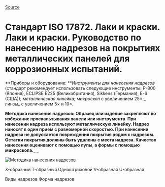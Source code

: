 
[Source](http://vseokraskah.net/standart-iso-17872 "Permalink to Стандарт ISO 17872. Лаки и краски. Лаки и краски. Руководство по нанесению надрезов на покрытиях металлических панелей для коррозионных испытаний.")

# Стандарт ISO 17872. Лаки и краски. Лаки и краски. Руководство по нанесению надрезов на покрытиях металлических панелей для коррозионных испытаний.

**Приборы и оборудование: **_Инструменты для нанесения надрезов_ (стандарт рекомендует использовать следующие инструменты: Р-800 (Япония), ECLIPSE E225 (Великобритания), Sikkens (Германия), Е-6 (США)); _металлическая линейка_; _микроскоп_ с увеличением 25×;_ линзы_ с увеличением 5× и 10×.

**Методика нанесения надрезов: **Образец или изделие закрепляют во избежание проскальзывания панели или инструмента. При нанесении надреза используют металлическую линейку. Надрез наносят в один прием с равномерной скоростью. При нанесении надреза не допускается повреждения покрытия рядом с надрезом. Остатки покрытия должны быть удалены с места надреза. Качество нанесения оценивают с помощью лупы, а формы с помощью микроскопа.**_ _**

![][1]

X-образный       Т-образный      Одноштриховой             V-образная                        U-образная

Виды надрезов                                                                     Форма надрезов

 

[1]: /img/standart-iso-17872.jpg "Методика нанесения надрезов"

  